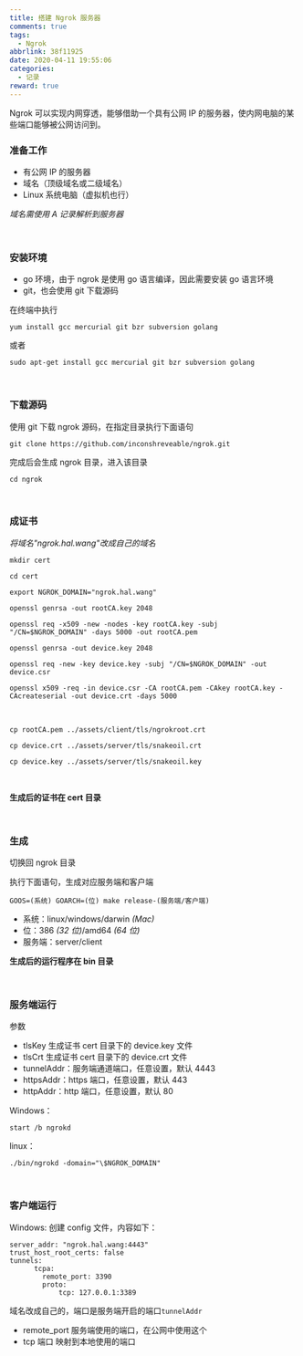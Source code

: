 ```yaml
---
title: 搭建 Ngrok 服务器
comments: true
tags:
  - Ngrok
abbrlink: 38f11925
date: 2020-04-11 19:55:06
categories:
  - 记录
reward: true
---
```


Ngrok 可以实现内网穿透，能够借助一个具有公网 IP 的服务器，使内网电脑的某些端口能够被公网访问到。

### 准备工作

- 有公网 IP 的服务器
- 域名（顶级域名或二级域名） <!--more-->
- Linux 系统电脑（虚拟机也行）

_域名需使用 A 记录解析到服务器_

<br>

### 安装环境

- go 环境，由于 ngrok 是使用 go 语言编译，因此需要安装 go 语言环境
- git，也会使用 git 下载源码

在终端中执行

```
yum install gcc mercurial git bzr subversion golang
```

或者

```
sudo apt-get install gcc mercurial git bzr subversion golang
```

<br>

### 下载源码

使用 git 下载 ngrok 源码，在指定目录执行下面语句

```
git clone https://github.com/inconshreveable/ngrok.git
```

完成后会生成 ngrok 目录，进入该目录

```
cd ngrok
```

<br>

### 成证书

_将域名"ngrok.hal.wang"改成自己的域名_

```
mkdir cert

cd cert

export NGROK_DOMAIN="ngrok.hal.wang"

openssl genrsa -out rootCA.key 2048

openssl req -x509 -new -nodes -key rootCA.key -subj "/CN=$NGROK_DOMAIN" -days 5000 -out rootCA.pem

openssl genrsa -out device.key 2048

openssl req -new -key device.key -subj "/CN=$NGROK_DOMAIN" -out device.csr

openssl x509 -req -in device.csr -CA rootCA.pem -CAkey rootCA.key -CAcreateserial -out device.crt -days 5000
```

<br/>

```
cp rootCA.pem ../assets/client/tls/ngrokroot.crt

cp device.crt ../assets/server/tls/snakeoil.crt

cp device.key ../assets/server/tls/snakeoil.key
```

<br>

**生成后的证书在 cert 目录**

<br>

### 生成

切换回 ngrok 目录

执行下面语句，生成对应服务端和客户端

```
GOOS=(系统) GOARCH=(位) make release-(服务端/客户端)
```

- 系统：linux/windows/darwin _(Mac)_
- 位：386 _(32 位)_/amd64 _(64 位)_
- 服务端：server/client

**生成后的运行程序在 bin 目录**

<br>

### 服务端运行

参数

- tlsKey 生成证书 cert 目录下的 device.key 文件
- tlsCrt 生成证书 cert 目录下的 device.crt 文件
- tunnelAddr：服务端通道端口，任意设置，默认 4443
- httpsAddr：https 端口，任意设置，默认 443
- httpAddr：http 端口，任意设置，默认 80

Windows：

```
start /b ngrokd
```

linux：

```
./bin/ngrokd -domain="\$NGROK_DOMAIN"
```

<br>

### 客户端运行

Windows:
创建 config 文件，内容如下：

```
server_addr: "ngrok.hal.wang:4443"
trust_host_root_certs: false
tunnels:
      tcpa:
        remote_port: 3390
        proto:
            tcp: 127.0.0.1:3389
```

域名改成自己的，端口是服务端开启的端口`tunnelAddr`

- remote_port 服务端使用的端口，在公网中使用这个
- tcp 端口 映射到本地使用的端口
